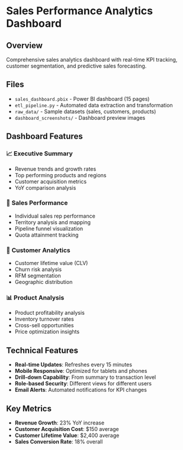 # Sales Performance Analytics Dashboard

## Overview
Comprehensive sales analytics dashboard with real-time KPI tracking, customer segmentation, and predictive sales forecasting.

## Files
- `sales_dashboard.pbix` - Power BI dashboard (15 pages)
- `etl_pipeline.py` - Automated data extraction and transformation
- `raw_data/` - Sample datasets (sales, customers, products)
- `dashboard_screenshots/` - Dashboard preview images

## Dashboard Features
### 📈 **Executive Summary**
- Revenue trends and growth rates
- Top performing products and regions
- Customer acquisition metrics
- YoY comparison analysis

### 🎯 **Sales Performance**
- Individual sales rep performance
- Territory analysis and mapping
- Pipeline funnel visualization
- Quota attainment tracking

### 👥 **Customer Analytics**
- Customer lifetime value (CLV)
- Churn risk analysis
- RFM segmentation
- Geographic distribution

### 📊 **Product Analysis**
- Product profitability analysis
- Inventory turnover rates
- Cross-sell opportunities
- Price optimization insights

## Technical Features
- **Real-time Updates**: Refreshes every 15 minutes
- **Mobile Responsive**: Optimized for tablets and phones
- **Drill-down Capability**: From summary to transaction level
- **Role-based Security**: Different views for different users
- **Email Alerts**: Automated notifications for KPI changes

## Key Metrics
- **Revenue Growth**: 23% YoY increase
- **Customer Acquisition Cost**: $150 average
- **Customer Lifetime Value**: $2,400 average
- **Sales Conversion Rate**: 18% overall
